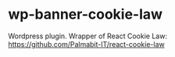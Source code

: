 # wp-banner-cookie-law
Wordpress plugin. Wrapper of React Cookie Law: https://github.com/Palmabit-IT/react-cookie-law
